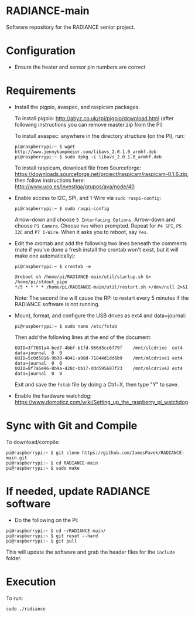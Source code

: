 # RADIANCE-main
Software repository for the RADIANCE senior project.

# Configuration
- Ensure the heater and sensor pin numbers are correct
# Requirements
- Install the pigpio, avaspec, and raspicam packages.

  To install pigpio: http://abyz.co.uk/rpi/pigpio/download.html (after following instructions you can remove master.zip from the Pi)
  
  To install avaspec: anywhere in the directory structure (on the Pi), run: 
  
  ```
  pi@raspberrypi:~ $ wget http://www.jennykampmeier.com/libavs_2.0.1.0_armhf.deb
  pi@raspberrypi:~ $ sudo dpkg -i libavs_2.0.1.0_armhf.deb
  ```
  To install raspicam, download file from Sourceforge: https://downloads.sourceforge.net/project/raspicam/raspicam-0.1.6.zip, then follow instructions here: http://www.uco.es/investiga/grupos/ava/node/40

- Enable access to I2C, SPI, and 1-Wire via `sudo raspi-config`:
  ```
  pi@raspberrypi:~ $ sudo raspi-config
  ```
  Arrow-down and choose `5 Interfacing Options`. Arrow-down and choose `P1 Camera`. Choose `Yes` when prompted. Repeat for `P4 SPI`, `P5 I2C` and `P7 1-Wire`. When it asks you to reboot, say `Yes`.
  
- Edit the crontab and add the following two lines beneath the comments (note if you've done a fresh install the crontab won't exist, but it will make one automatically):
  ```
  pi@raspberrypi:~ $ crontab -e
  ```
  ```
  @reboot sh /home/pi/RADIANCE-main/util/startup.sh &> /home/pi/stdout_pipe
  */5 * * * * /home/pi/RADIANCE-main/util/restart.sh >/dev/null 2>&1
  ```
  Note: The second line will cause the RPi to restart every 5 minutes if the RADIANCE software is not running.
  
- Mount, format, and configure the USB drives as ext4 and data=journal: 
  ```
  pi@raspberrypi:~ $ sudo nano /etc/fstab
  ```
  Then add the following lines at the end of the document:
  ```
  UUID=3f7681a4-bed7-4bbf-b1fd-966d3cc6f79f    /mnt/slcdrive  ext4  data=journal  0  0
  UUID=5c0d5816-9b30-4041-a98d-71844d1dd6b9    /mnt/mlcdrive1 ext4  data=journal  0  0
  UUID=8f7a6e96-8b9a-428c-bb17-ddd595607f23    /mnt/mlcdrive2 ext4  data=journal  0  0
  ```
  Exit and save the `fstab` file by doing a Ctrl+X, then type "Y" to save. 
  
- Enable the hardware watchdog: https://www.domoticz.com/wiki/Setting_up_the_raspberry_pi_watchdog

# Sync with Git and Compile
To download/compile:
```
pi@raspberrypi:~ $ git clone https://github.com/JamesPavek/RADIANCE-main.git
pi@raspberrypi:~ $ cd RADIANCE-main
pi@raspberrypi:~ $ sudo make
```

# If needed, update RADIANCE software
- Do the following on the Pi:
```
pi@raspberrypi:~ $ cd ~/RADIANCE-main/
pi@raspberrypi:~ $ git reset --hard
pi@raspberrypi:~ $ git pull
```
This will update the software and grab the header files for the `include` folder.


# Execution

To run:

```
sudo ./radiance
```
